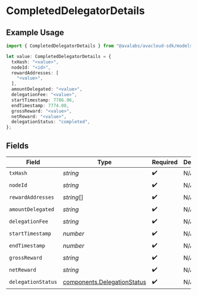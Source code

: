 # CompletedDelegatorDetails

## Example Usage

```typescript
import { CompletedDelegatorDetails } from "@avalabs/avacloud-sdk/models/components";

let value: CompletedDelegatorDetails = {
  txHash: "<value>",
  nodeId: "<id>",
  rewardAddresses: [
    "<value>",
  ],
  amountDelegated: "<value>",
  delegationFee: "<value>",
  startTimestamp: 7786.96,
  endTimestamp: 7774.08,
  grossReward: "<value>",
  netReward: "<value>",
  delegationStatus: "completed",
};
```

## Fields

| Field                                                                      | Type                                                                       | Required                                                                   | Description                                                                |
| -------------------------------------------------------------------------- | -------------------------------------------------------------------------- | -------------------------------------------------------------------------- | -------------------------------------------------------------------------- |
| `txHash`                                                                   | *string*                                                                   | :heavy_check_mark:                                                         | N/A                                                                        |
| `nodeId`                                                                   | *string*                                                                   | :heavy_check_mark:                                                         | N/A                                                                        |
| `rewardAddresses`                                                          | *string*[]                                                                 | :heavy_check_mark:                                                         | N/A                                                                        |
| `amountDelegated`                                                          | *string*                                                                   | :heavy_check_mark:                                                         | N/A                                                                        |
| `delegationFee`                                                            | *string*                                                                   | :heavy_check_mark:                                                         | N/A                                                                        |
| `startTimestamp`                                                           | *number*                                                                   | :heavy_check_mark:                                                         | N/A                                                                        |
| `endTimestamp`                                                             | *number*                                                                   | :heavy_check_mark:                                                         | N/A                                                                        |
| `grossReward`                                                              | *string*                                                                   | :heavy_check_mark:                                                         | N/A                                                                        |
| `netReward`                                                                | *string*                                                                   | :heavy_check_mark:                                                         | N/A                                                                        |
| `delegationStatus`                                                         | [components.DelegationStatus](../../models/components/delegationstatus.md) | :heavy_check_mark:                                                         | N/A                                                                        |